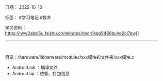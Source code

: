日期： 2022-10-16

标签： #学习笔记 #技术

学习资料： https://iww0abxi5u.feishu.cn/minutes/obcn1kqg9466buhe2ci7pwj1


---
<br>

目录：/hardware/libharware/modules/xxx模块的文件夹/xxx模块.c
- Android.mk ：编译文件
- Android.bp ：依赖、打包信息




